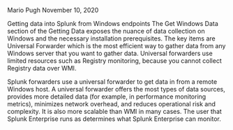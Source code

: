 Mario Pugh		November 10, 2020

Getting data into Splunk from Windows endpoints
The Get Windows Data section of the Getting Data exposes the nuance of data collection on Windows and the necessary installation prerequisites. The key items are Universal Forwarder which is the most efficient way to gather data from any Windows server that you want to gather data. Universal forwarders use limited resources such as Registry monitoring, because you cannot collect Registry data over WMI. 

Splunk forwarders use a universal forwarder to get data in from a remote Windows host. A universal forwarder offers the most types of data sources, provides more detailed data (for example, in performance monitoring metrics), minimizes network overhead, and reduces operational risk and complexity. It is also more scalable than WMI in many cases. The user that Splunk Enterprise runs as determines what Splunk Enterprise can monitor. 
